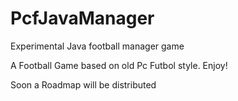 # PcfJavaManager
Experimental Java football manager game

A Football Game based on old Pc Futbol style. Enjoy!

Soon a Roadmap will be distributed
